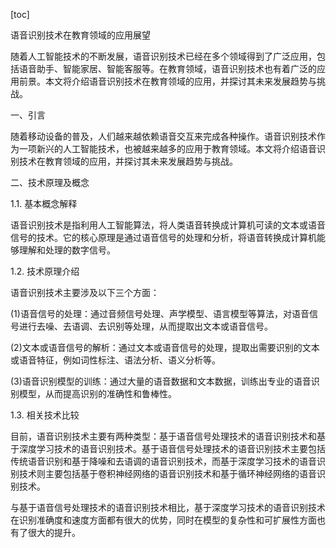 
[toc]                    
                
                
语音识别技术在教育领域的应用展望

随着人工智能技术的不断发展，语音识别技术已经在多个领域得到了广泛应用，包括语音助手、智能家居、智能客服等。在教育领域，语音识别技术也有着广泛的应用前景。本文将介绍语音识别技术在教育领域的应用，并探讨其未来发展趋势与挑战。

一、引言

随着移动设备的普及，人们越来越依赖语音交互来完成各种操作。语音识别技术作为一项新兴的人工智能技术，也被越来越多的应用于教育领域。本文将介绍语音识别技术在教育领域的应用，并探讨其未来发展趋势与挑战。

二、技术原理及概念

1.1. 基本概念解释

语音识别技术是指利用人工智能算法，将人类语音转换成计算机可读的文本或语音信号的技术。它的核心原理是通过语音信号的处理和分析，将语音转换成计算机能够理解和处理的数字信号。

1.2. 技术原理介绍

语音识别技术主要涉及以下三个方面：

(1)语音信号的处理：通过音频信号处理、声学模型、语言模型等算法，对语音信号进行去噪、去语调、去识别等处理，从而提取出文本或语音信号。

(2)文本或语音信号的解析：通过文本或语音信号的处理，提取出需要识别的文本或语音特征，例如词性标注、语法分析、语义分析等。

(3)语音识别模型的训练：通过大量的语音数据和文本数据，训练出专业的语音识别模型，从而提高识别的准确性和鲁棒性。

1.3. 相关技术比较

目前，语音识别技术主要有两种类型：基于语音信号处理技术的语音识别技术和基于深度学习技术的语音识别技术。基于语音信号处理技术的语音识别技术主要包括传统语音识别和基于降噪和去语调的语音识别技术，而基于深度学习技术的语音识别技术则主要包括基于卷积神经网络的语音识别技术和基于循环神经网络的语音识别技术。

与基于语音信号处理技术的语音识别技术相比，基于深度学习技术的语音识别技术在识别准确度和速度方面都有很大的优势，同时在模型的复杂性和可扩展性方面也有了很大的提升。


